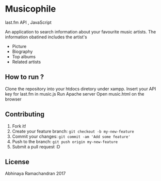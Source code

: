 # Musicophile
last.fm API , JavaScript

An application to search information about your favourite music artists.
The information obatined includes the artist's
- Picture
- Biography
- Top albums
- Related artists


## How to run ?

Clone the repository into your htdocs diretory under xampp. 
Insert your API key for last.fm in music.js
Run Apache server
Open music.html on the browser


## Contributing

1. Fork it!
2. Create your feature branch: `git checkout -b my-new-feature`
3. Commit your changes: `git commit -am 'Add some feature'`
4. Push to the branch: `git push origin my-new-feature`
5. Submit a pull request :D

## License

Abhinaya Ramachandran 2017